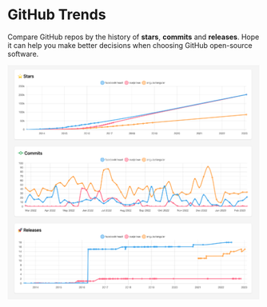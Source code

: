 # GitHub Trends

Compare GitHub repos by the history of **stars**, **commits** and **releases**. Hope it can help you make better decisions when choosing GitHub open-source software.

![Charts](./docs/trends.png)
